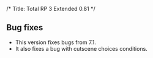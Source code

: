 /*
Title: Total RP 3 Extended 0.81
*/

## Bug fixes

- This version fixes bugs from 7.1.
- It also fixes a bug with cutscene choices conditions.
